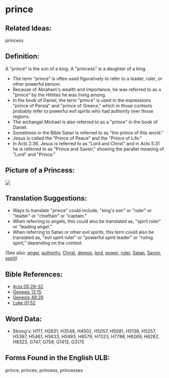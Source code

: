 # prince

## Related Ideas:

princess

## Definition:

A "prince" is the son of a king. A "princess" is a daughter of a king.

* The term "prince" is often used figuratively to refer to a leader, ruler, or other powerful person.
* Because of Abraham's wealth and importance, he was referred to as a "prince" by the Hittites he was living among.
* In the book of Daniel, the term "prince" is used in the expressions "prince of Persia" and "prince of Greece," which in those contexts probably refer to powerful evil spirits who had authority over those regions.
* The archangel Michael is also referred to as a "prince" in the book of Daniel.
* Sometimes in the Bible Satan is referred to as "the prince of this world."
* Jesus is called the "Prince of Peace" and the "Prince of Life."
* In Acts 2:36, Jesus is referred to as "Lord and Christ" and in Acts 5:31 he is referred to as "Prince and Savior," showing the parallel meaning of "Lord" and "Prince."

## Picture of a Princess:

<a href="https://content.bibletranslationtools.org/WycliffeAssociates/en_tw/raw/branch/master/PNGs/p/Princess.png"><img src="https://content.bibletranslationtools.org/WycliffeAssociates/en_tw/raw/branch/master/PNGs/p/Princess.png" ></a>

## Translation Suggestions:

* Ways to translate "prince" could include, "king's son" or "ruler" or "leader" or "chieftain" or "captain."
* When referring to angels, this could also be translated as, "spirit ruler" or "leading angel."
* When referring to Satan or other evil spirits, this term could also be translated as, "evil spirit ruler" or "powerful spirit leader" or "ruling spirit," depending on the context.

(See also: [angel](../kt/angel.md), [authority](../kt/authority.md), [Christ](../kt/christ.md), [demon](../kt/demon.md), [lord](../kt/lord.md), [power](../kt/power.md), [ruler](../other/ruler.md), [Satan](../kt/satan.md), [Savior](../kt/savior.md), [spirit](../kt/spirit.md))

## Bible References:

* [Acts 05:29-32](rc://en/tn/help/act/05/29)
* [Genesis 12:15](rc://en/tn/help/gen/12/15)
* [Genesis 49:26](rc://en/tn/help/gen/49/26)
* [Luke 01:52](rc://en/tn/help/luk/01/52)

## Word Data:

* Strong's: H117, H2831, H3548, H4502, H5057, H5081, H5139, H5257, H5387, H5461, H5633, H5993, H6579, H7333, H7786, H8269, H8282, H8323, G747, G758, G1413, G3175

## Forms Found in the English ULB:

prince, princes, princess, princesses
